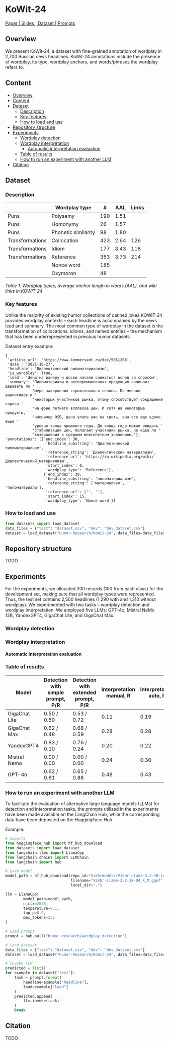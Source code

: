 # KoWit-24 

[ Paper ](#)|[ Slides ](#)|[ Dataset ](https://huggingface.co/datasets/Humor-Research/KoWit-24)|[ Prompts ](https://smith.langchain.com/hub/humor-research)

## Overview

We present KoWit-24, a dataset with fine-grained annotation of wordplay in 2,700 Russian news headlines. KoWit-24 annotations include the presence of wordplay, its type, wordplay anchors, and words/phrases the wordplay refers to.

## Content

- [Overview](#Overview)
- [Content](#Content)
- [Dataset](#Dataset)
  - [Description](#Description)
  - [Key features](#Key-features)
  - [How to load and use](#How-to-load-and-use)
- [Repository structure](#Repository-structure)
- [Experiments](#Experiments)
  - [Wordplay detection](#Wordplay-detection)
  - [Wordplay interpretation](#Wordplay-interpretation)
    - [Automatic interpretation evaluation](#Automatic-interpretation-evaluation)
  - [Table of results](#Table-of-results)
  - [How to run an experiment with another LLM](#How-to-run-an-experiment-with-another-LLM)
- [Citation](#Citation)


## Dataset

### Description

|                 | Wordplay type       | #   | AAL  | Links |
|-----------------|---------------------|-----|------|-------|
| Puns            | Polysemy            | 190 | 1.51 |       |
| Puns            | Homonymy            | 26  | 1.57 |       |
| Puns            | Phonetic similarity | 98  | 1.80 |       |
| Transformations | Collocation         | 423 | 2.64 | 126   |
| Transformations | Idiom               | 177 | 3.43 | 118   |
| Transformations | Reference           | 353 | 3.73 | 214   |
|                 | Nonce word          | 185 |      |       |
|                 | Oxymoron            | 48  |      |       |

*Table 1. Wordplay types, average anchor length in words (AAL), and wiki links in KOWIT-24*

### Key features

Unlike the majority of existing humor collections of canned jokes,KOWIT-24 provides wordplay contexts – each headline is accompanied by the news lead and summary. The most common type of wordplay in the dataset is the transformation of collocations, idioms, and named entities – the mechanism that has been underrepresented in previous humor datasets.

Dataset entry example:
```
{
 'article_url': 'https://www.kommersant.ru/doc/5051268',
 'date': '2021-10-27',
 'headline': 'Диалектический пиломатериализм',
 'is_wordplay': True,
 'lead': 'Цены на фанеру и доски начали снижаться вслед за спросом',
 'summary': 'Пиломатериалы и лесопромышленная продукция начинают дешеветь по '
            'мере завершения строительного сезона. По мнению аналитиков и '
            'некоторых участников рынка, этому способствует сокращение спроса '
            'на фоне летнего всплеска цен. И хотя на некоторые продукты, '
            'например OSB, цена упала уже на треть, она все еще вдвое выше '
            'уровня конца прошлого года. До конца года можно ожидать '
            'стабилизации цен, полагают участники рынка, но едва ли '
            'возвращения к средним многолетним значениям.'},
'annotations': [{'end_index': 30,
                  'headline_substring': 'Диалектический пиломатериализм',
                  'reference_string': 'Диалектический материализм',
                  'reference_url': 'https://ru.wikipedia.org/wiki/Диалектический_материализм',
                  'start_index': 0,
                  'wordplay_type': 'Reference'},
                 {'end_index': 30,
                  'headline_substring': 'пиломатериализм',
                  'reference_string': ['материализм', 'пиломатериалы'],
                  'reference_url': ['', ''],
                  'start_index': 15,
                  'wordplay_type': 'Nonce word'}]
```

### How to load and use

```python
from datasets import load_dataset
data_files = {"test": "dataset.csv", "dev": "dev_dataset.csv"}
dataset = load_dataset("Humor-Research/KoWit-24", data_files=data_files)

```

## Repository structure

TODO

## Experiments

For the experiments, we allocated 200 records (100 from each class) for the development set, making sure that all wordplay types were represented. Thus, the test set contains 2,500 headlines (1,290 with and 1,310 without wordplay). We experimented with two tasks – wordplay detection and wordplay interpretation. We employed five LLMs: GPT-4o, Mistral NeMo 12B, YandexGPT4, GigaChat Lite, and GigaChat Max. 

### Wordplay detection

### Wordplay interpretation

#### Automatic interpretation evaluation

### Table of results

| Model         | Detection with simple prompt, P/R | Detection with extended prompt, P/R | Interpretation manual, R | Interpretation auto, R |
|---------------|-----------------------------------|-------------------------------------|--------------------------|------------------------|
| GigaChat Lite | 0.50 / 0.50                       | 0.53 / 0.72                         | 0.11                     | 0.19                   |
| GigaChat Max  | 0.62 / 0.48                       | 0.68 / 0.59                         | 0.28                     | 0.28                   |
| YandexGPT4    | 0.83 / 0.10                       | 0.76 / 0.24                         | 0.20                     | 0.22                   |
| Mistral Nemo  | 0.00 / 0.00                       | 0.00 / 0.00                         | 0.24                     | 0.30                   |
| GPT-4o        | 0.62 / 0.81                       | 0.65 / 0.88                         | 0.48                     | 0.43                   |

### How to run an experiment with another LLM

To facilitate the evaluation of alternative large language models (LLMs) for detection and interpretation tasks, the prompts utilized in the experiments have been made available on the LangChain Hub, while the corresponding data have been deposited on the HuggingFace Hub.

Example:
```python
# Imports
from huggingface_hub import hf_hub_download
from datasets import load_dataset
from langchain.llms import LlamaCpp
from langchain.chains import LLMChain
from langchain import hub

# Load model
model_path = hf_hub_download(repo_id="Vikhrmodels/Vikhr-Llama-3.2-1B-instruct-GGUF",
                             filename="Vikhr-Llama-3.2-1B-Q4_K_M.gguf",
                             local_dir=".")

llm = LlamaCpp(
        model_path=model_path,
        n_ctx=2048,
        temperature=0.1,
        top_p=0.9,
        max_tokens=256
)

# Load prompt
prompt = hub.pull("humor-research/wordplay_detection")

# Load dataset
data_files = {"test": "dataset.csv", "dev": "dev_dataset.csv"}
dataset = load_dataset("Humor-Research/KoWit-24", data_files=data_files)

# Invoke LLM
predicted = list()
for example in dataset["test"]:
    task = prompt.format(
        headline=example["headline"],
        lead=example["lead"]
    )
    predicted.append(
        llm.invoke(task)
    )
    break
```

## Citation

TODO